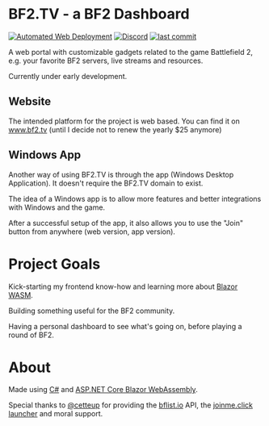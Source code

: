 # BF2.TV - a BF2 Dashboard

[![Automated Web Deployment](https://img.shields.io/github/actions/workflow/status/TwitchPlaysBF2/BF2Dashboard/Continuous%20Deployment.yaml?branch=main&label=Automated%20Web%20Deployment&logo=github&style=flat-square)](https://github.com/TwitchPlaysBF2/BF2Dashboard/actions/workflows/Continuous%20Deployment.yaml)
[![Discord](https://img.shields.io/discord/820358321839276052?color=%237289da&label=Discord&logo=discord&logoColor=%237289da&style=flat-square)](https://discord.link/TwitchPlaysBF2)
[![last commit](https://img.shields.io/github/last-commit/TwitchPlaysBF2/BF2Dashboard?logo=git&logoColor=9147FF&style=flat-square)](https://github.com/TwitchPlaysBF2/BF2Dashboard/commits)

A web portal with customizable gadgets related to the game Battlefield 2, e.g. your favorite BF2 servers, live streams and resources.

Currently under early development.


## Website

The intended platform for the project is web based. You can find it on www.bf2.tv (until I decide not to renew the yearly $25 anymore)


## Windows App

Another way of using BF2.TV is through the app (Windows Desktop Application). It doesn't require the BF2.TV domain to exist.

The idea of a Windows app is to allow more features and better integrations with Windows and the game.

After a successful setup of the app, it also allows you to use the "Join" button from anywhere (web version, app version).


# Project Goals

Kick-starting my frontend know-how and learning more about [Blazor WASM](https://blazor.net/).

Building something useful for the BF2 community.

Having a personal dashboard to see what's going on, before playing a round of BF2. 


# About

Made using [C#](https://dotnet.microsoft.com) and [ASP.NET Core Blazor WebAssembly](https://blazor.net/).

Special thanks to [@cetteup](https://github.com/cetteup) for providing the [bflist.io](https://bflist.io/api-endpoints/battlefield-2/) API, the [joinme.click launcher](https://joinme.click/download) and moral support.
